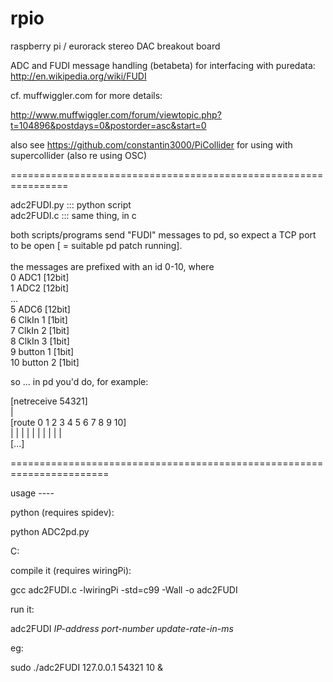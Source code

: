 rpio
====

raspberry pi / eurorack stereo DAC breakout board

ADC and FUDI message handling (betabeta) for interfacing with puredata: http://en.wikipedia.org/wiki/FUDI

cf. muffwiggler.com for more details:

http://www.muffwiggler.com/forum/viewtopic.php?t=104896&postdays=0&postorder=asc&start=0

also see https://github.com/constantin3000/PiCollider for using with supercollider (also re using OSC)

================================================================

adc2FUDI.py  :::  python script<br>
adc2FUDI.c   :::  same thing, in c<br>

both scripts/programs send "FUDI" messages to pd, so expect a TCP port to be open [ = suitable pd patch running].
<br>
<br>
the messages are prefixed with an id 0-10, where<br>
0  ADC1 [12bit]<br>
1  ADC2 [12bit]<br>
...<br>
5  ADC6 [12bit]<br>
6  ClkIn 1  [1bit] <br>
7  ClkIn 2  [1bit]<br>
8  ClkIn 3  [1bit]<br>
9  button 1 [1bit]<br>
10 button 2 [1bit]<br>


so ... in pd you'd do, for example:<br>

[netreceive 54321]<br>
|<br>
[route 0 1 2 3 4 5 6 7 8 9 10]<br>
| | | | | | | | | | <br>
[...]<br>

=======================================================================

usage ----

python (requires spidev):

python ADC2pd.py


C:

compile it (requires wiringPi): <br>

gcc adc2FUDI.c -lwiringPi -std=c99 -Wall -o adc2FUDI<br> 

run it: <br>

adc2FUDI  *IP-address*  *port-number*  *update-rate-in-ms* 

eg:

sudo ./adc2FUDI 127.0.0.1 54321 10 & 

